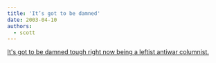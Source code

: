 ```yaml
---
title: 'It’s got to be damned'
date: 2003-04-10
authors:
  - scott
---
```


[It's got to be damned tough right now being a leftist antiwar columnist.](http://denbeste.nu/cd_log_entries/2003/04/MoralBlindness.shtml)
